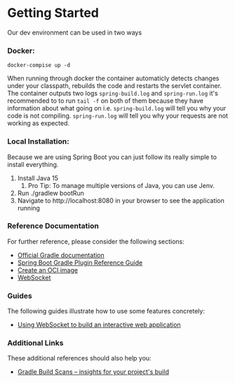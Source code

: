# Getting Started
Our dev environment can be used in two ways
### Docker:
```shell
docker-compise up -d
```
When running through docker the container automaticly detects changes under your classpath, rebuilds the code and restarts 
the servlet container. The container outputs two logs `spring-build.log` and `spring-run.log` it's recommended to to run
`tail -f` on both of them because they have information about what going on i.e. `spring-build.log` will tell you why your
code is not compiling. `spring-run.log` will tell you why your requests are not working as expected.

### Local Installation:
Because we are using Spring Boot you can just follow its really simple to install everything.
1. Install Java 15
    1. Pro Tip: To manage multiple versions of Java, you can use Jenv.
1. Run ./gradlew bootRun
1. Navigate to http://localhost:8080 in your browser to see the application running


### Reference Documentation
For further reference, please consider the following sections:

* [Official Gradle documentation](https://docs.gradle.org)
* [Spring Boot Gradle Plugin Reference Guide](https://docs.spring.io/spring-boot/docs/2.4.2/gradle-plugin/reference/html/)
* [Create an OCI image](https://docs.spring.io/spring-boot/docs/2.4.2/gradle-plugin/reference/html/#build-image)
* [WebSocket](https://docs.spring.io/spring-boot/docs/2.4.2/reference/htmlsingle/#boot-features-websockets)

### Guides
The following guides illustrate how to use some features concretely:

* [Using WebSocket to build an interactive web application](https://spring.io/guides/gs/messaging-stomp-websocket/)

### Additional Links
These additional references should also help you:

* [Gradle Build Scans – insights for your project's build](https://scans.gradle.com#gradle)

